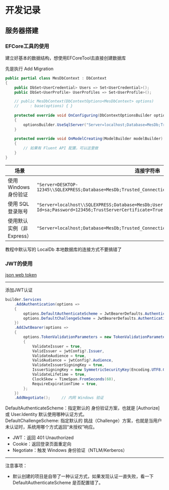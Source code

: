 # 开发记录

## 服务器搭建

### EFCore工具的使用

建立好基本的数据结构，想使用EFCoreTool去直接创建数据库

先是执行 Add Migration 

```csharp
public partial class MesDbContext : DbContext
{
    public DbSet<UserCredential> Users => Set<UserCredential>();
    public DbSet<UserProfile> UserProfiles => Set<UserProfile>();

    // public MesDbContext(DbContextOptions<MesDbContext> options)
    //     : base(options) { }
    
    protected override void OnConfiguring(DbContextOptionsBuilder optionsBuilder)
    {
        optionsBuilder.UseSqlServer("Server=localhost;Database=MesDb;Trusted_Connection=True;TrustServerCertificate=True;");
    }
    
    protected override void OnModelCreating(ModelBuilder modelBuilder)
    {
        // 如果有 Fluent API 配置，可以这里做
    }
}
```

| 场景                | 连接字符串                                                                                                    |
| ----------------- | -------------------------------------------------------------------------------------------------------- |
| 使用 Windows 身份验证   | `"Server=DESKTOP-12345\\SQLEXPRESS;Database=MesDb;Trusted_Connection=True;TrustServerCertificate=True;"` |
| 使用 SQL 登录账号       | `"Server=localhost\\SQLEXPRESS;Database=MesDb;User Id=sa;Password=123456;TrustServerCertificate=True;"`  |
| 使用默认实例（非 Express） | `"Server=localhost;Database=MesDb;Trusted_Connection=True;TrustServerCertificate=True;"`                 |

教程中默认写的 LocalDb 本地数据库的连接方式不要搞错了

### JWT的使用

[json web token](https://www.cnblogs.com/clis/p/16151872.html)

---

添加JWT认证  

```csharp
builder.Services
    .AddAuthentication(options =>
    {
        options.DefaultAuthenticateScheme = JwtBearerDefaults.AuthenticationScheme;
        options.DefaultChallengeScheme = JwtBearerDefaults.AuthenticationScheme;
    })
    .AddJwtBearer(options =>
    {
        options.TokenValidationParameters = new TokenValidationParameters()
        {
            ValidateIssuer = true,                                                                      //是否验证Issuer
            ValidIssuer = jwtConfig?.Issuer,                                                            //发行人Issuer
            ValidateAudience = true,                                                                    //是否验证Audience
            ValidAudience = jwtConfig?.Audience,                                                        //订阅人Audience
            ValidateIssuerSigningKey = true,                                                            //是否验证SecurityKey
            IssuerSigningKey = new SymmetricSecurityKey(Encoding.UTF8.GetBytes(jwtConfig?.SecretKey!)), //SecurityKey
            ValidateLifetime = true,                                                                    //是否验证失效时间
            ClockSkew = TimeSpan.FromSeconds(60),                                                       //过期时间容错值，解决服务器端时间不同步问题（秒）
            RequireExpirationTime = true,
        };
    })
    .AddNegotiate();     // 内网 Windows 验证
```

DefaultAuthenticateScheme：指定默认的 身份验证方案，也就是 [Authorize] 或 User.Identity 默认使用哪种认证方式。  
DefaultChallengeScheme: 指定默认的 挑战（Challenge）方案，也就是当用户未认证时，系统用哪个方式返回“未授权”响应。  

- JWT：返回 401 Unauthorized
- Cookie：返回登录页面重定向
- Negotiate：触发 Windows 身份验证（NTLM/Kerberos）

---

注意事项：  
- 默认创建的项目是自带了一种认证方式，如果发现认证一直失败，看一下 DefaultAuthenticateScheme 是否配置错了。